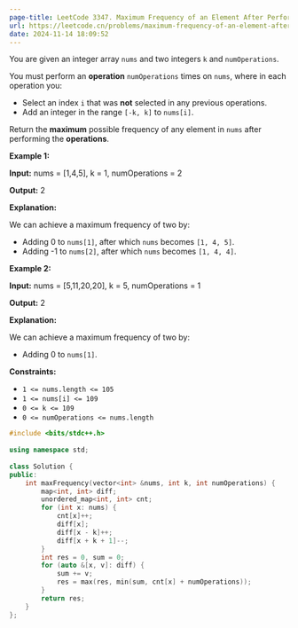 ```yaml
---
page-title: LeetCode 3347. Maximum Frequency of an Element After Performing Operations II
url: https://leetcode.cn/problems/maximum-frequency-of-an-element-after-performing-operations-ii/description/
date: 2024-11-14 18:09:52
---
```

You are given an integer array `nums` and two integers `k` and `numOperations`.  
  
You must perform an **operation** `numOperations` times on `nums`, where in each operation you:  
  
- Select an index `i` that was **not** selected in any previous operations.  
- Add an integer in the range `[-k, k]` to `nums[i]`.  
  
Return the **maximum** possible frequency of any element in `nums` after performing the **operations**.  
  
**Example 1:**  
  
**Input:** nums = \[1,4,5\], k = 1, numOperations = 2  
  
**Output:** 2  
  
**Explanation:**  
  
We can achieve a maximum frequency of two by:  
  
- Adding 0 to `nums[1]`, after which `nums` becomes `[1, 4, 5]`.  
- Adding -1 to `nums[2]`, after which `nums` becomes `[1, 4, 4]`.  
  
**Example 2:**  
  
**Input:** nums = \[5,11,20,20\], k = 5, numOperations = 1  
  
**Output:** 2  
  
**Explanation:**  
  
We can achieve a maximum frequency of two by:  
  
- Adding 0 to `nums[1]`.  
  
**Constraints:**  
  
- `1 <= nums.length <= 105`  
- `1 <= nums[i] <= 109`  
- `0 <= k <= 109`  
- `0 <= numOperations <= nums.length`

```cpp
#include <bits/stdc++.h>  
  
using namespace std;  
  
class Solution {  
public:  
    int maxFrequency(vector<int> &nums, int k, int numOperations) {  
        map<int, int> diff;  
        unordered_map<int, int> cnt;  
        for (int x: nums) {  
            cnt[x]++;  
            diff[x];  
            diff[x - k]++;  
            diff[x + k + 1]--;  
        }  
        int res = 0, sum = 0;  
        for (auto &[x, v]: diff) {  
            sum += v;  
            res = max(res, min(sum, cnt[x] + numOperations));  
        }  
        return res;  
    }  
};
```